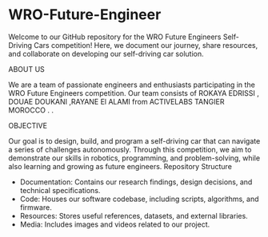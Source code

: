 # WRO-Future-Engineer
Welcome to our GitHub repository for the WRO Future Engineers Self-Driving Cars competition! Here, we document our journey, share resources, and collaborate on developing our self-driving car solution.

ABOUT US 

  We are a team of passionate engineers and enthusiasts participating in the WRO Future Engineers competition. Our team consists of ROKAYA EDRISSI , DOUAE DOUKANI ,RAYANE El ALAMI  from ACTIVELABS TANGIER MOROCCO .
.

 OBJECTIVE
 
  Our goal is to design, build, and program a self-driving car that can navigate a series of challenges autonomously. Through this competition, we aim to demonstrate our skills in robotics, programming, and problem-solving, while also learning and growing as future engineers.
Repository Structure
  * Documentation: Contains our research findings, design decisions, and technical specifications.
  * Code: Houses our software codebase, including scripts, algorithms, and firmware.
  * Resources: Stores useful references, datasets, and external libraries.
  * Media: Includes images and videos related to our project.



